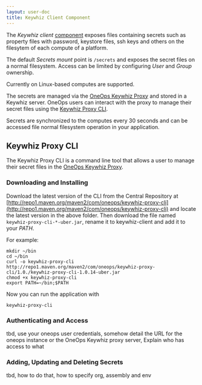```yaml
---
layout: user-doc
title: Keywhiz Client Component
---
```


The _Keywhiz client_ [component](./components.html) exposes files containing
secrets such as property files with password, keystore files, ssh keys and 
others on the filesytem of each compute of a platform.

The default _Secrets mount_ point is `/secrets` and exposes the secret files on
a normal filesystem. Access can be limited by configuring _User_ and _Group_
ownership. 

Currently on Linux-based computes are supported.

The secrets are managed via the
[OneOps Keywhiz Proxy](../account/keywhiz-proxy.html) and stored in a Keywhiz
server. OneOps users can interact with the proxy to manage their secret files
using the [Keywhiz Proxy CLI](#keywhiz-proxy-cli). 

Secrets are synchronized to the computes every 30 seconds and can be accessed
file normal filesystem operation in your application. 

## Keywhiz Proxy CLI

The Keywhiz Proxy CLI is a command line tool that allows a user to manage their
secret files in the [OneOps Keywhiz Proxy](../account/keywhiz-proxy.html).

### Downloading and Installing

Download the latest version of the CLI from the Central Repository at
[http://repo1.maven.org/maven2/com/oneops/keywhiz-proxy-cli](http://repo1.maven.org/maven2/com/oneops/keywhiz-proxy-cli)
and locate the latest version in the above folder. Then download the file
named `keywhiz-proxy-cli-*-uber.jar`, rename it to keywhiz-client and add it to
your _PATH_.

For example:

```
mkdir ~/bin
cd ~/bin
curl -o keywhiz-proxy-cli http://repo1.maven.org/maven2/com/oneops/keywhiz-proxy-cli/1.0./keywhiz-proxy-cli-1.0.14-uber.jar
chmod +x keywhiz-proxy-cli
export PATH=~/bin;$PATH
```

Now you can run the application with

```
keywhiz-proxy-cli
```

### Authenticating and Access

tbd, use your oneops user credentials, somehow detail the URL for the oneops
instance or the OneOps Keywhiz proxy server, 
Explain who has access to what


### Adding, Updating and Deleting Secrets

tbd, how to do that, how to specify org, assembly and env


